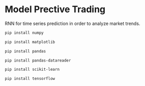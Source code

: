 # Model Prective Trading

RNN for time series prediction in order to analyze market trends. 

```bash
pip install numpy 
```
```bash
pip install matplotlib
```
```bash
pip install pandas
```
```bash
pip install pandas-datareader
```
```bash
pip install scikit-learn
```
```bash
pip install tensorflow
```
